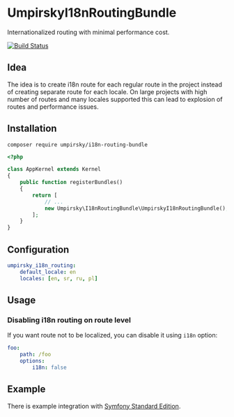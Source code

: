 # UmpirskyI18nRoutingBundle

Internationalized routing with minimal performance cost.

[![Build Status](https://travis-ci.org/umpirsky/UmpirskyI18nRoutingBundle.svg?branch=master)](https://travis-ci.org/umpirsky/UmpirskyI18nRoutingBundle)

## Idea

The idea is to create i18n route for each regular route in the project instead of creating separate route for each locale. On large projects with high number of routes and many locales supported this can lead to explosion of routes and performance issues.

## Installation

```
composer require umpirsky/i18n-routing-bundle
```

```php
<?php

class AppKernel extends Kernel
{
    public function registerBundles()
    {
        return [
            // ...
            new Umpirsky\I18nRoutingBundle\UmpirskyI18nRoutingBundle(),
        ];
    }
}
```

## Configuration

```yaml
umpirsky_i18n_routing:
    default_locale: en
    locales: [en, sr, ru, pl]
```

## Usage

### Disabling i18n routing on route level

If you want route not to be localized, you can disable it using `i18n` option:

```yaml
foo:
    path: /foo
    options:
        i18n: false
```

## Example

There is example integration with [Symfony Standard Edition](https://github.com/umpirsky/symfony-standard/tree/umpirsky/i18n-routing-bundle).
